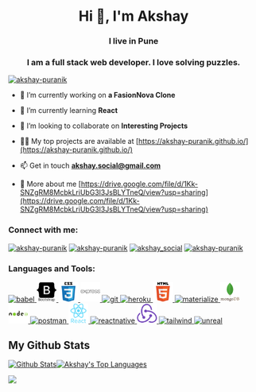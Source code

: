 <h1 align="center">Hi 👋, I'm Akshay</h1>
<h3 align="center">I live in Pune</h3>
<h3 align="center">I am a full stack web developer. I love solving puzzles.</h3>

<p align="left"> <a href="https://github.com/ryo-ma/github-profile-trophy"><img src="https://github-profile-trophy.vercel.app/?username=akshay-puranik" alt="akshay-puranik" /></a> </p>

- 🔭 I’m currently working on **a FasionNova Clone**

- 🌱 I’m currently learning **React**

- 👯 I’m looking to collaborate on **Interesting Projects**

- 👨‍💻 My top projects are available at [https://akshay-puranik.github.io/](https://akshay-puranik.github.io/)

- 📫 Get in touch **akshay.social@gmail.com**

- 📄 More about me [https://drive.google.com/file/d/1Kk-SNZgRM8McbkLriUbG3l3JsBLYTneQ/view?usp=sharing](https://drive.google.com/file/d/1Kk-SNZgRM8McbkLriUbG3l3JsBLYTneQ/view?usp=sharing)

<h3 align="left">Connect with me:</h3>
<p align="left">
<a href="https://linkedin.com/in/akshay-puranik" target="blank"><img align="center" src="https://raw.githubusercontent.com/rahuldkjain/github-profile-readme-generator/master/src/images/icons/Social/linked-in-alt.svg" alt="akshay-puranik" height="30" width="40" /></a>
<a href="https://codesandbox.com/akshay-puranik" target="blank"><img align="center" src="https://raw.githubusercontent.com/rahuldkjain/github-profile-readme-generator/master/src/images/icons/Social/codesandbox.svg" alt="akshay-puranik" height="30" width="40" /></a>
<a href="https://www.hackerrank.com/akshay_social" target="blank"><img align="center" src="https://raw.githubusercontent.com/rahuldkjain/github-profile-readme-generator/master/src/images/icons/Social/hackerrank.svg" alt="akshay_social" height="30" width="40" /></a>
<a href="https://www.leetcode.com/akshay-puranik" target="blank"><img align="center" src="https://raw.githubusercontent.com/rahuldkjain/github-profile-readme-generator/master/src/images/icons/Social/leet-code.svg" alt="akshay-puranik" height="30" width="40" /></a>
</p>

<h3 align="left">Languages and Tools:</h3>
<p align="left"> <a href="https://babeljs.io/" target="_blank" rel="noreferrer"> <img src="https://www.vectorlogo.zone/logos/babeljs/babeljs-icon.svg" alt="babel" width="40" height="40"/> </a> <a href="https://getbootstrap.com" target="_blank" rel="noreferrer"> <img src="https://raw.githubusercontent.com/devicons/devicon/master/icons/bootstrap/bootstrap-plain-wordmark.svg" alt="bootstrap" width="40" height="40"/> </a> <a href="https://www.w3schools.com/css/" target="_blank" rel="noreferrer"> <img src="https://raw.githubusercontent.com/devicons/devicon/master/icons/css3/css3-original-wordmark.svg" alt="css3" width="40" height="40"/> </a> <a href="https://expressjs.com" target="_blank" rel="noreferrer"> <img src="https://raw.githubusercontent.com/devicons/devicon/master/icons/express/express-original-wordmark.svg" alt="express" width="40" height="40"/> </a> <a href="https://git-scm.com/" target="_blank" rel="noreferrer"> <img src="https://www.vectorlogo.zone/logos/git-scm/git-scm-icon.svg" alt="git" width="40" height="40"/> </a> <a href="https://heroku.com" target="_blank" rel="noreferrer"> <img src="https://www.vectorlogo.zone/logos/heroku/heroku-icon.svg" alt="heroku" width="40" height="40"/> </a> <a href="https://www.w3.org/html/" target="_blank" rel="noreferrer"> <img src="https://raw.githubusercontent.com/devicons/devicon/master/icons/html5/html5-original-wordmark.svg" alt="html5" width="40" height="40"/> </a> <a href="https://materializecss.com/" target="_blank" rel="noreferrer"> <img src="https://raw.githubusercontent.com/prplx/svg-logos/5585531d45d294869c4eaab4d7cf2e9c167710a9/svg/materialize.svg" alt="materialize" width="40" height="40"/> </a> <a href="https://www.mongodb.com/" target="_blank" rel="noreferrer"> <img src="https://raw.githubusercontent.com/devicons/devicon/master/icons/mongodb/mongodb-original-wordmark.svg" alt="mongodb" width="40" height="40"/> </a> <a href="https://nodejs.org" target="_blank" rel="noreferrer"> <img src="https://raw.githubusercontent.com/devicons/devicon/master/icons/nodejs/nodejs-original-wordmark.svg" alt="nodejs" width="40" height="40"/> </a> <a href="https://postman.com" target="_blank" rel="noreferrer"> <img src="https://www.vectorlogo.zone/logos/getpostman/getpostman-icon.svg" alt="postman" width="40" height="40"/> </a> <a href="https://reactjs.org/" target="_blank" rel="noreferrer"> <img src="https://raw.githubusercontent.com/devicons/devicon/master/icons/react/react-original-wordmark.svg" alt="react" width="40" height="40"/> </a> <a href="https://reactnative.dev/" target="_blank" rel="noreferrer"> <img src="https://reactnative.dev/img/header_logo.svg" alt="reactnative" width="40" height="40"/> </a> <a href="https://redux.js.org" target="_blank" rel="noreferrer"> <img src="https://raw.githubusercontent.com/devicons/devicon/master/icons/redux/redux-original.svg" alt="redux" width="40" height="40"/> </a> <a href="https://tailwindcss.com/" target="_blank" rel="noreferrer"> <img src="https://www.vectorlogo.zone/logos/tailwindcss/tailwindcss-icon.svg" alt="tailwind" width="40" height="40"/> </a> <a href="https://unrealengine.com/" target="_blank" rel="noreferrer"> <img src="https://raw.githubusercontent.com/kenangundogan/fontisto/036b7eca71aab1bef8e6a0518f7329f13ed62f6b/icons/svg/brand/unreal-engine.svg" alt="unreal" width="40" height="40"/> </a> </p>

## My Github Stats

<a href="https://github.com/akshay-puranik/github-readme-stats"><img alt="Github Stats" src="https://github-readme-stats.vercel.app/api?username=akshay-puranik&show_icons=true&count_private=true&theme=react&hide_border=true&bg_color=0D1117" /></a><a href="https://github.com/akshay-puranik/github-readme-stats"><img alt="Akshay's Top Languages" src="https://github-readme-stats.vercel.app/api/top-langs/?username=akshay-puranik&langs_count=8&count_private=true&layout=compact&theme=react&hide_border=true&bg_color=0D1117" /></a>
  <br/>  

<!-- <p align="left"> <a href="https://github.com/ryo-ma/github-profile-trophy"><img src="https://github-profile-trophy.vercel.app/?username=akshay-puranik" alt="akshay-puranik" /></a> </p>
 -->
![](./profile-3d-contrib/profile-night-rainbow.svg)
